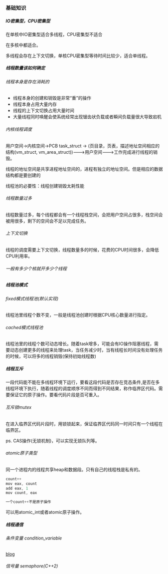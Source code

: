 ### 基础知识

##### IO密集型，CPU密集型

在单核中IO密集型适合多线程，CPU密集型不适合

在多核中都适合。

多线程会存在上下文切换，单核CPU密集型等待时间比较少，适合单线程。

##### 线程数量该如何确定

###### 线程本身是存在消耗的

- 线程本身的创建和销毁是非常“重”的操作
- 线程本身占用大量内存
- 线程的上下文切换占用大量时间
- 大量线程同时唤醒会使系统经常出现锯齿状负载或者瞬间负载量很大导致宕机

###### 内核线程调度

用户空间->内核空间->PCB task_struct -> (页目录，页表，描述地址空间相应的结构(vm_struct, vm_area_struct))--->用户空间--->工作完成进行线程的销毁。

线程的地址空间是共享进程地址空间的，进程有独立的地址空间。但是相应的数据结构都是要创建的

线程池的必要性：线程创建销毁太耗性能

###### 线程数量过多

线程数量过多，每个线程都会有一个线程栈空间，会把用户空间占很多，栈空间会被用很多，剩下的空间会不足以完成任务。

###### 上下文切换

线程的调度需要上下文切换，线程数量多的时候，花费的CPU时间很多，会降低CPU利用率。

###### 一般有多少个核就开多少个线程

##### 线程池模式

###### fixed模式线程池(默认实现)

线程池里线程个数不变，一般是线程池创建时根据CPU核心数量进行指定。

###### cached模式线程池

线程池里的线程个数可动态增长。随着task增多，可能会有IO操作阻塞线程，需要动态创建更多的线程来处理task，当任务减少时，当有线程长时间没有处理任务的时候，可以将多的线程销毁(保持初始线程数)

##### 线程互斥

一段代码能不能在多线程环境下运行，要看这段代码是否存在竞态条件,是否在多线程环境下执行，随着线程的调度顺序不同而得到不同结果，称作临界区代码。需要保证它的原子操作。要看代码片段是否可重入。

###### 互斥锁mutex

在进入临界区代码片段时，用锁锁起来，保证临界区代码同一时间只有一个线程在临界区。

ps. CAS操作(无锁机制)，可以实现无锁队列等。

###### atomic原子类型

同一个进程内的线程共享heap和数据段。只有自己的线程栈是私有的。

```js
count++ 
mov eax, count
add eax, 1
mov count, eax

一个count++不是原子操作
```

  可以用atomic_int或者atomic<int>原子操作。  

##### 线程通信

###### 条件变量 condition_variable

 [blog](https://murphypei.github.io/blog/2019/04/cpp-concurrent-3)



###### 信号量 semaphore(C++2)